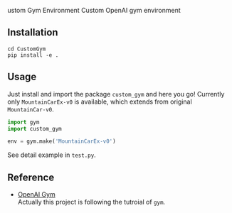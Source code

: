 ustom Gym Environment
Custom OpenAI gym environment

## Installation
```
cd CustomGym
pip install -e .
```

## Usage
Just install and import the package ```custom_gym``` and here you go!
Currently only ```MountainCarEx-v0``` is available, which extends from original ```MountainCar-v0```.
```python
import gym
import custom_gym

env = gym.make('MountainCarEx-v0')
```
See detail example in ```test.py```.

## Reference
* [OpenAI Gym](https://github.com/openai)<br>
  Actually this project is following the tutroial of ```gym```.

